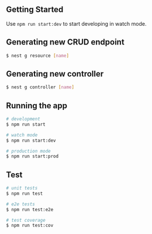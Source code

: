 ## Getting Started

Use `npm run start:dev` to start developing in watch mode.

## Generating new CRUD endpoint

```bash
$ nest g resource [name]
```

## Generating new controller

```bash
$ nest g controller [name]
```

## Running the app

```bash
# development
$ npm run start

# watch mode
$ npm run start:dev

# production mode
$ npm run start:prod
```

## Test

```bash
# unit tests
$ npm run test

# e2e tests
$ npm run test:e2e

# test coverage
$ npm run test:cov
```
